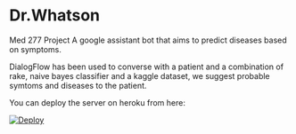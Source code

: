 # Dr.Whatson
Med 277 Project
A google assistant bot that aims to predict diseases based on symptoms.

DialogFlow has been used to converse with a patient and a combination of rake, naive bayes classifier and a kaggle dataset, we suggest probable symtoms and diseases to the patient.


You can deploy the server on heroku from here:

[![Deploy](https://www.herokucdn.com/deploy/button.svg)](https://heroku.com/deploy)


